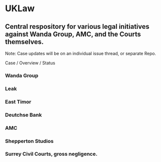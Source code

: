 # UKLaw

## Central respository for various legal initiatives against Wanda Group, AMC, and the Courts themselves.

Note: Case updates will be on an individual issue thread, or separate Repo.

Case / Overview / Status

### Wanda Group

### Leak

### East Timor

### Deutchse Bank

### AMC

### Shepperton Studios

### Surrey Civil Courts, gross negligence.
